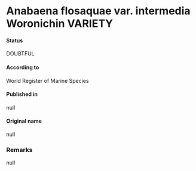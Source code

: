 Anabaena flosaquae var. intermedia Woronichin VARIETY
=======

#### Status
DOUBTFUL

#### According to
World Register of Marine Species

#### Published in
null

#### Original name
null

### Remarks
null